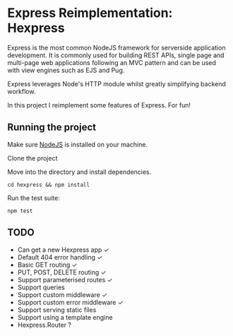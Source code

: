# Express Reimplementation: Hexpress

Express is the most common NodeJS framework for serverside application development. It is commonly used for building REST APIs, single page and multi-page web applications following an MVC pattern and can be used with view engines such as EJS and Pug. 

Express leverages Node's HTTP module whilst greatly simplifying backend workflow.

In this project I reimplement some features of Express. For fun!

## Running the project

Make sure [NodeJS](https://docs.npmjs.com/getting-started/installing-node) is installed on your machine.

Clone the project

Move into the directory and install dependencies.

`cd hexpress && npm install`

Run the test suite:

`npm test`

## TODO

- Can get a new Hexpress app &#10003;
- Default 404 error handling &#10003;
- Basic GET routing &#10003;
- PUT, POST, DELETE routing &#10003;
- Support parameterised routes &#10003;
- Support queries
- Support custom middleware &#10003;
- Support custom error middleware &#10003;
- Support serving static files
- Support using a template engine
- Hexpress.Router ?